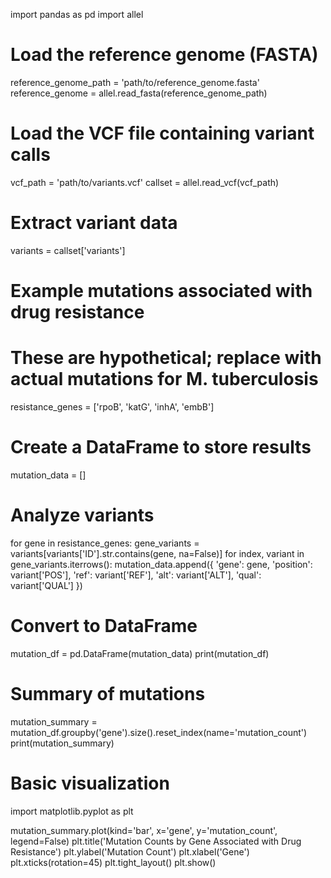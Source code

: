 import pandas as pd
import allel

# Load the reference genome (FASTA)
reference_genome_path = 'path/to/reference_genome.fasta'
reference_genome = allel.read_fasta(reference_genome_path)

# Load the VCF file containing variant calls
vcf_path = 'path/to/variants.vcf'
callset = allel.read_vcf(vcf_path)

# Extract variant data
variants = callset['variants']
# Example mutations associated with drug resistance
# These are hypothetical; replace with actual mutations for M. tuberculosis
resistance_genes = ['rpoB', 'katG', 'inhA', 'embB']

# Create a DataFrame to store results
mutation_data = []

# Analyze variants
for gene in resistance_genes:
    gene_variants = variants[variants['ID'].str.contains(gene, na=False)]
    for index, variant in gene_variants.iterrows():
        mutation_data.append({
            'gene': gene,
            'position': variant['POS'],
            'ref': variant['REF'],
            'alt': variant['ALT'],
            'qual': variant['QUAL']
        })

# Convert to DataFrame
mutation_df = pd.DataFrame(mutation_data)
print(mutation_df)
# Summary of mutations
mutation_summary = mutation_df.groupby('gene').size().reset_index(name='mutation_count')
print(mutation_summary)

# Basic visualization
import matplotlib.pyplot as plt

mutation_summary.plot(kind='bar', x='gene', y='mutation_count', legend=False)
plt.title('Mutation Counts by Gene Associated with Drug Resistance')
plt.ylabel('Mutation Count')
plt.xlabel('Gene')
plt.xticks(rotation=45)
plt.tight_layout()
plt.show()

